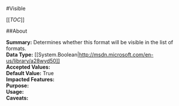 #Visible

[[_TOC_]]

##About

**Summary:**  Determines whether this format will be visible in the list of formats.   
**Data Type:** [[System.Boolean|http://msdn.microsoft.com/en-us/library/a28wyd50]]  
**Accepted Values:**   
**Default Value:** True  
**Impacted Features:**   
**Purpose:**   
**Usage:**   
**Caveats:**   

